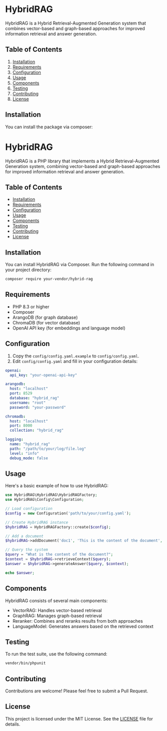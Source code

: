 # HybridRAG

HybridRAG is a Hybrid Retrieval-Augmented Generation system that combines vector-based and graph-based approaches for improved information retrieval and answer generation.

## Table of Contents

1. [Installation](#installation)
2. [Requirements](#requirements)
3. [Configuration](#configuration)
4. [Usage](#usage)
5. [Components](#components)
6. [Testing](#testing)
7. [Contributing](#contributing)
8. [License](#license)

## Installation

You can install the package via composer:
# HybridRAG

HybridRAG is a PHP library that implements a Hybrid Retrieval-Augmented Generation system, combining vector-based and graph-based approaches for improved information retrieval and answer generation.

## Table of Contents

- [Installation](#installation)
- [Requirements](#requirements)
- [Configuration](#configuration)
- [Usage](#usage)
- [Components](#components)
- [Testing](#testing)
- [Contributing](#contributing)
- [License](#license)

## Installation

You can install HybridRAG via Composer. Run the following command in your project directory:

```bash
composer require your-vendor/hybrid-rag
```

## Requirements

- PHP 8.3 or higher
- Composer
- ArangoDB (for graph database)
- ChromaDB (for vector database)
- OpenAI API key (for embeddings and language model)

## Configuration

1. Copy the `config/config.yaml.example` to `config/config.yaml`.
2. Edit `config/config.yaml` and fill in your configuration details:

```yaml
openai:
  api_key: "your-openai-api-key"

arangodb:
  host: "localhost"
  port: 8529
  database: "hybrid_rag"
  username: "root"
  password: "your-password"

chromadb:
  host: "localhost"
  port: 8000
  collection: "hybrid_rag"

logging:
  name: "hybrid_rag"
  path: "/path/to/your/log/file.log"
  level: "info"
  debug_mode: false
```

## Usage

Here's a basic example of how to use HybridRAG:

```php
use HybridRAG\HybridRAG\HybridRAGFactory;
use HybridRAG\Config\Configuration;

// Load configuration
$config = new Configuration('path/to/your/config.yaml');

// Create HybridRAG instance
$hybridRAG = HybridRAGFactory::create($config);

// Add a document
$hybridRAG->addDocument('doc1', 'This is the content of the document', ['metadata' => 'value']);

// Query the system
$query = "What is the content of the document?";
$context = $hybridRAG->retrieveContext($query);
$answer = $hybridRAG->generateAnswer($query, $context);

echo $answer;
```

## Components

HybridRAG consists of several main components:

- VectorRAG: Handles vector-based retrieval
- GraphRAG: Manages graph-based retrieval
- Reranker: Combines and reranks results from both approaches
- LanguageModel: Generates answers based on the retrieved context

## Testing

To run the test suite, use the following command:

```bash
vendor/bin/phpunit
```

## Contributing

Contributions are welcome! Please feel free to submit a Pull Request.

## License

This project is licensed under the MIT License. See the [LICENSE](LICENSE) file for details.
